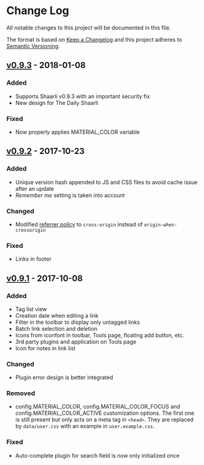 # Change Log
All notable changes to this project will be documented in this file.

The format is based on [Keep a Changelog](http://keepachangelog.com/)
and this project adheres to [Semantic Versioning](http://semver.org/).


## [v0.9.3](https://github.com/kalvn/Shaarli-Material/releases/tag/v0.9.3) - 2018-01-08
### Added
- Supports Shaarli v0.9.3 with an important security fix
- New design for The Daily Shaarli

### Fixed
- Now properly applies MATERIAL_COLOR variable


## [v0.9.2](https://github.com/kalvn/Shaarli-Material/releases/tag/v0.9.2) - 2017-10-23
### Added
- Unique version hash appended to JS and CSS files to avoid cache issue after an update
- *Remember me* setting is taken into account

### Changed
- Modified [referrer policy](https://developer.mozilla.org/en-US/docs/Web/HTTP/Headers/Referrer-Policy) to `cross-origin` instead of `origin-when-crossorigin`

### Fixed
- Links in footer


## [v0.9.1](https://github.com/kalvn/Shaarli-Material/releases/tag/v0.9.1) - 2017-10-08
### Added
- Tag list view
- Creation date when editing a link
- Filter in the toolbar to display only untagged links
- Batch link selection and deletion
- Icons from iconfont in toolbar, Tools page, floating add button, etc.
- 3rd party plugins and application on Tools page
- Icon for notes in link list

### Changed
- Plugin error design is better integrated

### Removed
- config.MATERIAL_COLOR, config.MATERIAL_COLOR_FOCUS and config.MATERIAL_COLOR_ACTIVE customization options. The first one is still present but only acts on a meta tag in `<head>`. They are replaced by `data/user.css` with an example in `user.example.css`.

### Fixed
- Auto-complete plugin for search field is now only initialized once
